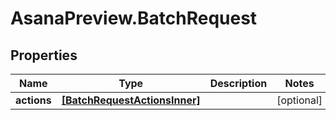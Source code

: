# AsanaPreview.BatchRequest

## Properties

Name | Type | Description | Notes
------------ | ------------- | ------------- | -------------
**actions** | [**[BatchRequestActionsInner]**](BatchRequestActionsInner.md) |  | [optional] 



